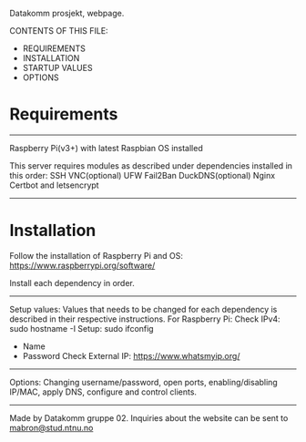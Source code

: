 Datakomm prosjekt, webpage.

CONTENTS OF THIS FILE:

 * REQUIREMENTS
 * INSTALLATION
 * STARTUP VALUES
 * OPTIONS



# Requirements
-----------

Raspberry Pi(v3+) with latest Raspbian OS installed

This server requires modules as described under dependencies installed in this order:
SSH
VNC(optional)
UFW
Fail2Ban
DuckDNS(optional)
Nginx
Certbot and letsencrypt


-------------------------------

# Installation
Follow the installation of Raspberry Pi and OS:
https://www.raspberrypi.org/software/

Install each dependency in order.

--------------------------------

Setup values:
Values that needs to be changed for each dependency is described in their respective instructions.
For Raspberry Pi:
Check IPv4:
sudo hostname -I
Setup:
sudo ifconfig
- Name
- Password
Check External IP:
https://www.whatsmyip.org/

---------------------------------

Options:
Changing username/password, open ports, enabling/disabling IP/MAC, apply DNS, configure and control clients.

--------------------------------

Made by Datakomm gruppe 02. 
Inquiries about the website can be sent to mabron@stud.ntnu.no
